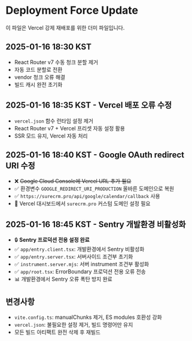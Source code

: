 # Deployment Force Update

이 파일은 Vercel 강제 재배포를 위한 더미 파일입니다.

## 2025-01-16 18:30 KST

- React Router v7 수동 청크 분할 제거
- 자동 코드 분할로 전환
- vendor 청크 오류 해결
- 빌드 캐시 완전 초기화

## 2025-01-16 18:35 KST - Vercel 배포 오류 수정

- `vercel.json` 함수 런타임 설정 제거
- React Router v7 + Vercel 프리셋 자동 설정 활용
- SSR 모드 유지, Vercel 자동 처리

## 2025-01-16 18:40 KST - Google OAuth redirect URI 수정

- ❌ ~~Google Cloud Console에 Vercel URL 추가 필요~~
- ✅ 환경변수 `GOOGLE_REDIRECT_URI_PRODUCTION` 올바른 도메인으로 복원
- ✅ `https://surecrm.pro/api/google/calendar/callback` 사용
- 🔧 Vercel 대시보드에서 `surecrm.pro` 커스텀 도메인 설정 필요

## 2025-01-16 18:45 KST - Sentry 개발환경 비활성화

- 🔒 **Sentry 프로덕션 전용 설정 완료**
- ✅ `app/entry.client.tsx`: 개발환경에서 Sentry 비활성화
- ✅ `app/entry.server.tsx`: 서버사이드 조건부 초기화
- ✅ `instrument.server.mjs`: 서버 instrument 조건부 활성화
- ✅ `app/root.tsx`: ErrorBoundary 프로덕션 전용 오류 전송
- 📊 개발환경에서 Sentry 오류 폭탄 방지 완료

## 변경사항

- `vite.config.ts`: manualChunks 제거, ES modules 호환성 강화
- `vercel.json`: 불필요한 설정 제거, 빌드 명령어만 유지
- 모든 빌드 아티팩트 완전 삭제 후 재빌드
